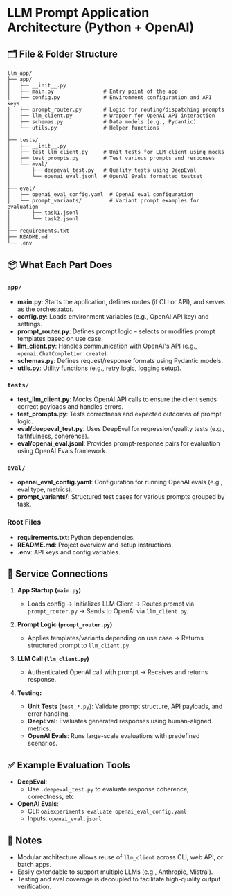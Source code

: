 
# LLM Prompt Application Architecture (Python + OpenAI)

## 🗂 File & Folder Structure

```
llm_app/
├── app/
│   ├── __init__.py
│   ├── main.py                # Entry point of the app
│   ├── config.py              # Environment configuration and API keys
│   ├── prompt_router.py       # Logic for routing/dispatching prompts
│   ├── llm_client.py          # Wrapper for OpenAI API interaction
│   ├── schemas.py             # Data models (e.g., Pydantic)
│   └── utils.py               # Helper functions
│
├── tests/
│   ├── __init__.py
│   ├── test_llm_client.py     # Unit tests for LLM client using mocks
│   ├── test_prompts.py        # Test various prompts and responses
│   └── eval/
│       ├── deepeval_test.py   # Quality tests using DeepEval
│       └── openai_eval.jsonl  # OpenAI Evals formatted testset
│
├── eval/
│   ├── openai_eval_config.yaml  # OpenAI eval configuration
│   └── prompt_variants/         # Variant prompt examples for evaluation
│       ├── task1.jsonl
│       └── task2.jsonl
│
├── requirements.txt
├── README.md
└── .env
```

## 📦 What Each Part Does

### `app/`
- **main.py**: Starts the application, defines routes (if CLI or API), and serves as the orchestrator.
- **config.py**: Loads environment variables (e.g., OpenAI API key) and settings.
- **prompt_router.py**: Defines prompt logic – selects or modifies prompt templates based on use case.
- **llm_client.py**: Handles communication with OpenAI's API (e.g., `openai.ChatCompletion.create`).
- **schemas.py**: Defines request/response formats using Pydantic models.
- **utils.py**: Utility functions (e.g., retry logic, logging setup).

### `tests/`
- **test_llm_client.py**: Mocks OpenAI API calls to ensure the client sends correct payloads and handles errors.
- **test_prompts.py**: Tests correctness and expected outcomes of prompt logic.
- **eval/deepeval_test.py**: Uses DeepEval for regression/quality tests (e.g., faithfulness, coherence).
- **eval/openai_eval.jsonl**: Provides prompt-response pairs for evaluation using OpenAI Evals framework.

### `eval/`
- **openai_eval_config.yaml**: Configuration for running OpenAI evals (e.g., eval type, metrics).
- **prompt_variants/**: Structured test cases for various prompts grouped by task.

### Root Files
- **requirements.txt**: Python dependencies.
- **README.md**: Project overview and setup instructions.
- **.env**: API keys and config variables.

## 🔗 Service Connections

1. **App Startup (`main.py`)**
   - Loads config → Initializes LLM Client → Routes prompt via `prompt_router.py` → Sends to OpenAI via `llm_client.py`.

2. **Prompt Logic (`prompt_router.py`)**
   - Applies templates/variants depending on use case → Returns structured prompt to `llm_client.py`.

3. **LLM Call (`llm_client.py`)**
   - Authenticated OpenAI call with prompt → Receives and returns response.

4. **Testing:**
   - **Unit Tests** (`test_*.py`): Validate prompt structure, API payloads, and error handling.
   - **DeepEval**: Evaluates generated responses using human-aligned metrics.
   - **OpenAI Evals**: Runs large-scale evaluations with predefined scenarios.

## ✅ Example Evaluation Tools

- **DeepEval**:
  - Use `.deepeval_test.py` to evaluate response coherence, correctness, etc.
- **OpenAI Evals**:
  - CLI: `oaiexperiments evaluate openai_eval_config.yaml`
  - Inputs: `openai_eval.jsonl`

## 📌 Notes

- Modular architecture allows reuse of `llm_client` across CLI, web API, or batch apps.
- Easily extendable to support multiple LLMs (e.g., Anthropic, Mistral).
- Testing and eval coverage is decoupled to facilitate high-quality output verification.
